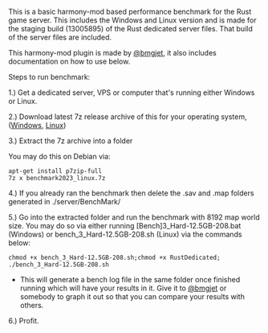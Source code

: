 This is a basic harmony-mod based performance benchmark for the Rust game server. This includes the Windows and Linux version and is made for the staging build (13005895) of the Rust dedicated server files. That build of the server files are included.

This harmony-mod plugin is made by [@bmgjet](https://github.com/bmgjet), it also includes documentation on how to use below.

Steps to run benchmark:

1.) Get a dedicated server, VPS or computer that's running either Windows or Linux.

2.) Download latest 7z release archive of this for your operating system, ([Windows](https://github.com/ertug2/rust-server-benchmark/releases/download/v1.0.0/benchmark2023_windows.7z), [Linux](https://github.com/ertug2/rust-server-benchmark/releases/download/v1.0.0/benchmark2023_linux.7z))

3.) Extract the 7z archive into a folder

You may do this on Debian via:

```
apt-get install p7zip-full
7z x benchmark2023_linux.7z
```

4.) If you already ran the benchmark then delete the .sav and .map folders generated in ./server/BenchMark/

5.) Go into the extracted folder and run the benchmark with 8192 map world size. You may do so via either running [Bench]3_Hard-12.5GB-208.bat (Windows) or bench_3_Hard-12.5GB-208.sh (Linux) via the commands below:


```
chmod +x bench_3_Hard-12.5GB-208.sh;chmod +x RustDedicated;
./bench_3_Hard-12.5GB-208.sh
```

   -  This will generate a bench log file in the same folder once finished running which will have your results in it. Give it to [@bmgjet](https://github.com/bmgjet) or somebody to graph it out so that you can compare your results with others.

6.) Profit.
